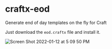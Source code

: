 # craftx-eod
Generate end of day templates on the fly for Craft

Just download the `eod.craftx` file and install it.

![Screen Shot 2022-01-12 at 5 09 50 PM](https://user-images.githubusercontent.com/13574057/149230961-5116be31-6785-45c0-976b-636fab110316.png)
